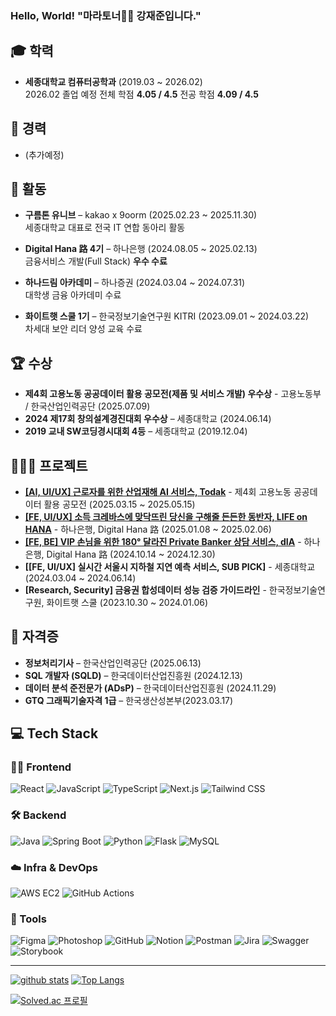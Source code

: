 ### Hello, World! "마라토너🏃‍♂️ 강재준입니다."


## 🎓 학력
-  **세종대학교 컴퓨터공학과** (2019.03 ~ 2026.02)  
  2026.02 졸업 예정
  전체 학점 **4.05 / 4.5**
  전공 학점 **4.09 / 4.5**  

## 🎒 경력
- (추가예정)

## 📗 활동
-  **구름톤 유니브** – kakao x 9oorm (2025.02.23 ~ 2025.11.30)  
  세종대학교 대표로 전국 IT 연합 동아리 활동  

-  **Digital Hana 路 4기** – 하나은행 (2024.08.05 ~ 2025.02.13)  
  금융서비스 개발(Full Stack) **우수 수료**  

-  **하나드림 아카데미** – 하나증권 (2024.03.04 ~ 2024.07.31)  
  대학생 금융 아카데미 수료  

-  **화이트햇 스쿨 1기** – 한국정보기술연구원 KITRI (2023.09.01 ~ 2024.03.22)  
  차세대 보안 리더 양성 교육 수료  

## 🏆 수상
-  **제4회 고용노동 공공데이터 활용 공모전(제품 및 서비스 개발) 우수상** - 고용노동부 / 한국산업인력공단 (2025.07.09)
-  **2024 제17회 창의설계경진대회 우수상** – 세종대학교 (2024.06.14)  
-  **2019 교내 SW코딩경시대회 4등** – 세종대학교 (2019.12.04)


## 👩🏽‍💻 프로젝트
- **[[AI, UI/UX] 근로자를 위한 산업재해 AI 서비스, Todak](https://github.com/Todak-todak-todak)** - 제4회 고용노동 공공데이터 활용 공모전 (2025.03.15 ~ 2025.05.15) 
- **[[FE, UI/UX] 소득 크레바스에 맞닥뜨린 당신을 구해줄 든든한 동반자, LIFE on HANA](https://github.com/Hanaro-JSON)** - 하나은행, Digital Hana 路 (2025.01.08 ~ 2025.02.06)
- **[[FE, BE] VIP 손님을 위한 180° 달라진 Private Banker 상담 서비스, dIA](https://github.com/hanaro4-dIA)** - 하나은행, Digital Hana 路 (2024.10.14 ~ 2024.12.30)
- **[[FE, UI/UX] 실시간 서울시 지하철 지연 예측 서비스,  SUB PICK]** - 세종대학교 (2024.03.04 ~ 2024.06.14)
- **[Research, Security] 금융권 합성데이터 성능 검증 가이드라인** - 한국정보기술연구원, 화이트햇 스쿨 (2023.10.30 ~ 2024.01.06)


## 📜 자격증
-  **정보처리기사** – 한국산업인력공단 (2025.06.13)  
-  **SQL 개발자 (SQLD)** – 한국데이터산업진흥원 (2024.12.13)  
-  **데이터 분석 준전문가 (ADsP)** – 한국데이터산업진흥원 (2024.11.29)  
-  **GTQ 그래픽기술자격 1급** – 한국생산성본부(2023.03.17)


## 💻 Tech Stack

### 🧑‍🎨 Frontend
![React](https://img.shields.io/badge/React-%2361DAFB.svg?style=for-the-badge&logo=react&logoColor=black)
![JavaScript](https://img.shields.io/badge/JavaScript-%23F7DF1E.svg?style=for-the-badge&logo=javascript&logoColor=black)
![TypeScript](https://img.shields.io/badge/TypeScript-%23007ACC.svg?style=for-the-badge&logo=typescript&logoColor=white)
![Next.js](https://img.shields.io/badge/Next.js-%23000000.svg?style=for-the-badge&logo=nextdotjs&logoColor=white)
![Tailwind CSS](https://img.shields.io/badge/TailwindCSS-%2306B6D4.svg?style=for-the-badge&logo=tailwindcss&logoColor=white)


### 🛠️ Backend
![Java](https://img.shields.io/badge/Java-%23ED8B00.svg?style=for-the-badge&logo=openjdk&logoColor=white)
![Spring Boot](https://img.shields.io/badge/SpringBoot-%236DB33F.svg?style=for-the-badge&logo=springboot&logoColor=white)
![Python](https://img.shields.io/badge/Python-%233776AB.svg?style=for-the-badge&logo=python&logoColor=white)
![Flask](https://img.shields.io/badge/Flask-%23000.svg?style=for-the-badge&logo=flask&logoColor=white)
![MySQL](https://img.shields.io/badge/MySQL-%234479A1.svg?style=for-the-badge&logo=mysql&logoColor=white)


### ☁️ Infra & DevOps
![AWS EC2](https://img.shields.io/badge/AWS%20EC2-FF9900.svg?style=for-the-badge&logo=amazonaws&logoColor=white)
![GitHub Actions](https://img.shields.io/badge/GitHub%20Actions-2088FF.svg?style=for-the-badge&logo=githubactions&logoColor=white)


### 🧰 Tools
![Figma](https://img.shields.io/badge/Figma-%23F24E1E.svg?style=for-the-badge&logo=figma&logoColor=white)
![Photoshop](https://img.shields.io/badge/Photoshop-31A8FF.svg?style=for-the-badge&logo=adobephotoshop&logoColor=white)
![GitHub](https://img.shields.io/badge/GitHub-%23121011.svg?style=for-the-badge&logo=github&logoColor=white)
![Notion](https://img.shields.io/badge/Notion-%23000000.svg?style=for-the-badge&logo=notion&logoColor=white)
![Postman](https://img.shields.io/badge/Postman-FF6C37?style=for-the-badge&logo=postman&logoColor=white)
![Jira](https://img.shields.io/badge/Jira-0052CC.svg?style=for-the-badge&logo=jira&logoColor=white)
![Swagger](https://img.shields.io/badge/Swagger-%2385EA2D.svg?style=for-the-badge&logo=swagger&logoColor=black)
![Storybook](https://img.shields.io/badge/Storybook-FF4785.svg?style=for-the-badge&logo=storybook&logoColor=white)


---
<!-- -->
[![github stats](https://github-readme-stats.vercel.app/api?username=bbzjun&show_icons=true&hide_border=true)](https://github.com/bbzjun) [![Top Langs](https://github-readme-stats.vercel.app/api/top-langs/?username=bbzjun&layout=compact)](https://github.com/bbzjun)

<!-- 백준 티어 연결 + 백준 잔디연결 -->
[![Solved.ac
프로필](http://mazassumnida.wtf/api/v2/generate_badge?boj=BBZJUN)](https://solved.ac/BBZJUN)

<!--
**bbzjun/bbzjun** is a ✨ _special_ ✨ repository because its `README.md` (this file) appears on your GitHub profile.

Here are some ideas to get you started:

- 🔭 I’m currently working on ...
- 🌱 I’m currently learning ...
- 👯 I’m looking to collaborate on ...
- 🤔 I’m looking for help with ...
- 💬 Ask me about ...
- 📫 How to reach me: ...
- 😄 Pronouns: ...
- ⚡ Fun fact: ...
-->
